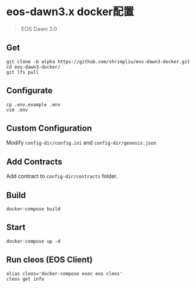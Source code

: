 # eos-dawn3.x docker配置
> EOS Dawn 3.0
## Get
```shell
git clone -b alpha https://github.com/shrimpliu/eos-dawn3-docker.git
cd eos-dawn3-docker/
git lfs pull
```
## Configurate
```shell
cp .env.example .env
vim .env
```
## Custom Configuration
Modify `config-dir/config.ini` and `config-dir/genesis.json`
## Add Contracts
Add contract to `config-dir/contracts` folder.
## Build
```shell
docker-compose build
```
## Start
```shell
docker-compose up -d
```
## Run cleos (EOS Client)
```shell
alias cleos='docker-compose exec eos cleos'
cleos get info
```